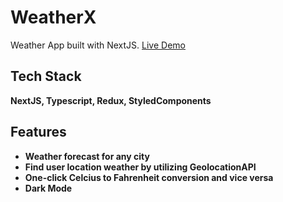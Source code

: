 # WeatherX

Weather App built with NextJS.
[Live Demo](https://weatherx-one.vercel.app/)

## Tech Stack

**NextJS, Typescript, Redux, StyledComponents**

## Features

- **Weather forecast for any city**
- **Find user location weather by utilizing GeolocationAPI**
- **One-click Celcius to Fahrenheit conversion and vice versa**
- **Dark Mode**
